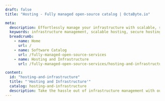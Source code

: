 ```yaml
---
draft: false
title: "Hosting - Fully managed open-source catalog | OctaByte.io"

meta:
  description: Effortlessly manage your infrastructure with scalable, secure hosting solutions, whether on the cloud or on-premise.
  keywords: infrastructure management, scalable hosting, secure hosting, cloud hosting, on-premise hosting, hosting solutions, reliable infrastructure, secure applications, infrastructure support, flexible hosting services, cloud infrastructure, hosting services for businesses
  breadcrumb:
    - name: Home
      url: /
    - name: Software Catalog
      url: /fully-managed-open-source-services
    - name: Hosting and Infrastructure
      url: /fully-managed-open-source-services/hosting-and-infrastructure

content:
  id: "hosting-and-infrastructure"
  title: "'Hosting and Infrastructure'"
  catalog: hosting-and-infrastructure
  description: Take the hassle out of infrastructure management with our comprehensive hosting and infrastructure services. Whether you need scalable hosting solutions on the cloud or prefer an on-premise setup, we provide secure and reliable infrastructure that ensures your applications perform optimally. Our services are designed to give you peace of mind with 24/7 support, enhanced security measures, and the flexibility to scale resources as your business grows. We tailor each solution to meet your specific requirements, offering the reliability and efficiency you need to focus on what matters most—growing your business.
---
```

